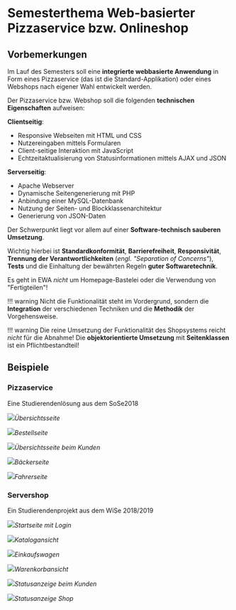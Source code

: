 # Semesterthema Web-basierter Pizzaservice bzw. Onlineshop


## Vorbemerkungen

Im Lauf des Semesters soll eine **integrierte webbasierte Anwendung** in Form eines Pizzaservice (das ist die Standard-Applikation) oder eines Webshops nach eigener Wahl entwickelt werden.

Der Pizzaservice bzw. Webshop soll die folgenden **technischen Eigenschaften** aufweisen:

**Clientseitig**:

- Responsive Webseiten mit HTML und CSS
- Nutzereingaben mittels Formularen
- Client-seitige Interaktion mit JavaScript
- Echtzeitaktualisierung von Statusinformationen mittels AJAX und JSON

**Serverseitig**:

- Apache Webserver
- Dynamische Seitengenerierung mit PHP
- Anbindung einer MySQL-Datenbank
- Nutzung der Seiten- und Blockklassenarchitektur
- Generierung von JSON-Daten

Der Schwerpunkt liegt vor allem auf einer **Software-technisch sauberen Umsetzung**. 
<!-- ==**professioneller Webentwicklung!**== -->

Wichtig hierbei ist **Standardkonformität**, **Barrierefreiheit**, **Responsivität**, **Trennung der Verantwortlichkeiten** (*engl. "Separation of Concerns"*), **Tests** und die Einhaltung der bewährten Regeln **guter Softwaretechnik**. 

Es geht in EWA *nicht* um Homepage-Bastelei oder die Verwendung von "Fertigteilen"!

!!! warning
    Nicht die Funktionalität steht im Vordergrund, sondern die **Integration** der verschiedenen Techniken und die **Methodik** der Vorgehensweise.

!!! warning
    Die reine Umsetzung der Funktionalität des Shopsystems reicht *nicht* für die Abnahme! Die **objektorientierte Umsetzung** mit **Seitenklassen** ist ein Pflichtbestandteil!


## Beispiele

### Pizzaservice

Eine Studierendenlösung aus dem SoSe2018

![](./figures/pizzaservice/uebersicht.png)*Übersichtsseite*

![](./figures/pizzaservice/bestellung.png)*Bestellseite*

![](./figures/pizzaservice/kunde.png)*Übersichtsseite beim Kunden*

![](./figures/pizzaservice/baecker.png)*Bäckerseite*

![](./figures/pizzaservice/fahrer.png)*Fahrerseite*




### Servershop

Ein Studierendenprojekt aus dem WiSe 2018/2019

<!-- Startseite mit Login -->
![](./figures/servershop/login.png)*Startseite mit Login*

<!-- Katalogansicht  -->
![](./figures/servershop/katalog.png)*Katalogansicht*

<!-- Einkaufswagen -->
![](./figures/servershop/einkaufswagen.png)*Einkaufswagen*

<!-- Warenkorbansicht -->
![](./figures/servershop/warenkorb.png)*Warenkorbansicht*

<!-- Statusanzeige beim Kunden -->
![](./figures/servershop/status.png)*Statusanzeige beim Kunden*

<!-- Statusanzeige Shop -->
![](./figures/servershop/status2.png)*Statusanzeige Shop*


